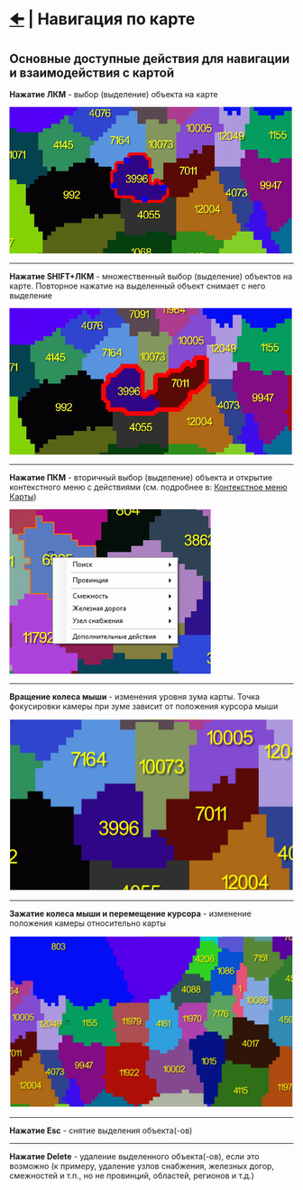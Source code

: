 # [🠈](../lang=ru.md) | Навигация по карте

## Основные доступные действия для навигации и взаимодействия с картой

**Нажатие ЛКМ** - выбор (выделение) объекта на карте
   
  ![alt text](_images/1_lang=ru.jpg)

  ---

**Нажатие SHIFT+ЛКМ** - множественный выбор (выделение) объектов на карте. Повторное нажатие на выделенный объект снимает с него выделение
   
  ![alt text](_images/2_lang=ru.jpg)

  ---

**Нажатие ПКМ** - вторичный выбор (выделение) объекта и открытие контекстного меню с действиями (см. подробнее в: [Контекстное меню Карты](../context_menu/lang=ru.md))
   
  ![alt text](_images/3_lang=ru.jpg)
  
  ---

**Вращение колеса мыши** - изменения уровня зума карты. Точка фокусировки камеры при зуме зависит от положения курсора мыши
   
  ![alt text](_images/4_lang=ru.jpg)

  ---

**Зажатие колеса мыши и перемещение курсора** - изменение положения камеры относительно карты
   
  ![alt text](_images/5_lang=ru.jpg)

  ---

**Нажатие Esc** - снятие выделения объекта(-ов)
   
  ---

**Нажатие Delete** - удаление выделенного объекта(-ов), если это возможно (к примеру, удаление узлов снабжения, железных догор, смежностей и т.п., но не провинций, областей, регионов и т.д.)